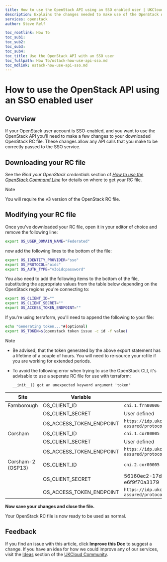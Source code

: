 ```yaml
---
title: How to use the OpenStack API using an SSO enabled user | UKCloud Ltd
description: Explains the changes needed to make use of the OpenStack API with an SSO enabled user.
services: openstack
author: Steve Relf

toc_rootlink: How To
toc_sub1: 
toc_sub2:
toc_sub3:
toc_sub4:
toc_title: Use the OpenStack API with an SSO user
toc_fullpath: How To/ostack-how-use-api-sso.md
toc_mdlink: ostack-how-use-api-sso.md
---
```


# How to use the OpenStack API using an SSO enabled user

## Overview

If your OpenStack user account is SSO-enabled, and you want to use the OpenStack API you'll need to make a few changes to your downloaded OpenStack RC file. These changes allow any API calls that you make to be correctly passed to the SSO service.

## Downloading your RC file

See the *Bind your OpenStack credentials* section of [*How to use the OpenStack Command Line*](ostack-how-use-cli.md) for details on where to get your RC file. 

> [!NOTE]
> You will require the v3 version of the OpenStack RC file. 

## Modifying your RC file

Once you've downloaded your RC file, open it in your editor of choice and remove the following line: 

```bash
export OS_USER_DOMAIN_NAME="Federated"
```

now add the following lines to the bottom of the file:

```bash 
export OS_IDENTITY_PROVIDER="sso"
export OS_PROTOCOL="oidc"
export OS_AUTH_TYPE="v3oidcpassword"
```

You also need to add the following items to the bottom of the file, substituting the appropriate values from the table below depending on the OpenStack regions you're connecting to:

```bash
export OS_CLIENT_ID=""
export OS_CLIENT_SECRET=""
export OS_ACCESS_TOKEN_ENDPOINT=""
```

If you're using terraform, you'll need to append the following to your file:

```bash
echo "Generating token..."#(optional)
export OS_TOKEN=$(openstack token issue -c id -f value)
```

> [!NOTE]
>
> - Be advised, that the token generated by the above export statement has a lifetime of a couple of hours. You will need to re-source your rcfile if you are working for extended periods.
>
> - To avoid the following error when trying to use the OpenStack CLI, it's advisable to use a seperate RC file for use with terraform:
>
>   `__init__() got an unexpected keyword argument 'token'`

| Site | Variable | Value|
| ---  | ---------|------|
| Farnborough  | OS_CLIENT_ID | `cni.1.frn00006` |
| &nbsp; | OS_CLIENT_SECRET | User defined |
| &nbsp; | OS_ACCESS_TOKEN_ENDPOINT | `https://idp.ukcloud.com/auth/realms/client-assured/protocol/openid-connect/token` |
| Corsham  | OS_CLIENT_ID | `cni.1.cor00005` |
| &nbsp; | OS_CLIENT_SECRET | User defined |
| &nbsp; | OS_ACCESS_TOKEN_ENDPOINT | `https://idp.ukcloud.com/auth/realms/client-assured/protocol/openid-connect/token` |
| Corsham-2 (OSP13)  | OS_CLIENT_ID | `cni.2.cor00005` |
| &nbsp; | OS_CLIENT_SECRET | 56160ec2-17d1-4047-a42a-e6f9f70a3179 |
| &nbsp; | OS_ACCESS_TOKEN_ENDPOINT | `https://idp.ukcloud.com/auth/realms/client-assured/protocol/openid-connect/token` |

**Now save your changes and close the file.**

Your OpenStack RC file is now ready to be used as normal.

## Feedback

If you find an issue with this article, click **Improve this Doc** to suggest a change. If you have an idea for how we could improve any of our services, visit the [Ideas](https://community.ukcloud.com/ideas) section of the [UKCloud Community](https://community.ukcloud.com).
